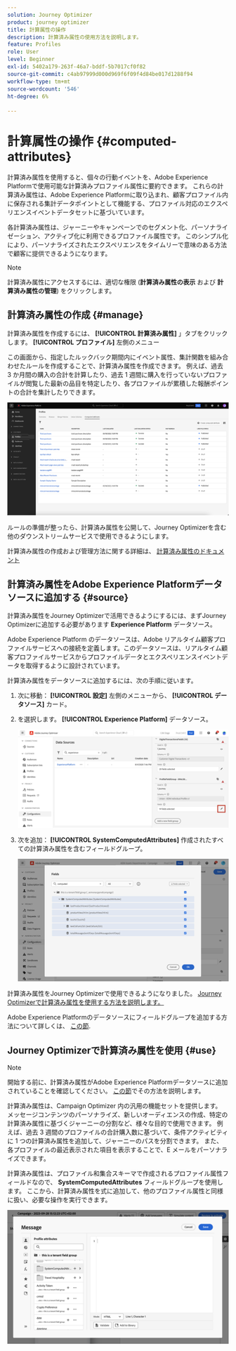 ```yaml
---
solution: Journey Optimizer
product: journey optimizer
title: 計算属性の操作
description: 計算済み属性の使用方法を説明します。
feature: Profiles
role: User
level: Beginner
exl-id: 5402a179-263f-46a7-bddf-5b7017cf0f82
source-git-commit: c4ab97999d000d969f6f09f4d84be017d1288f94
workflow-type: tm+mt
source-wordcount: '546'
ht-degree: 6%

---
```


# 計算属性の操作 {#computed-attributes}

計算済み属性を使用すると、個々の行動イベントを、Adobe Experience Platformで使用可能な計算済みプロファイル属性に要約できます。 これらの計算済み属性は、Adobe Experience Platformに取り込まれ、顧客プロファイル内に保存される集計データポイントとして機能する、プロファイル対応のエクスペリエンスイベントデータセットに基づいています。

各計算済み属性は、ジャーニーやキャンペーンでのセグメント化、パーソナライゼーション、アクティブ化に利用できるプロファイル属性です。 このシンプル化により、パーソナライズされたエクスペリエンスをタイムリーで意味のある方法で顧客に提供できるようになります。

>[!NOTE]
>
>計算済み属性にアクセスするには、適切な権限 (**計算済み属性の表示** および **計算済み属性の管理**) をクリックします。

## 計算済み属性の作成 {#manage}

計算済み属性を作成するには、 **[!UICONTROL 計算済み属性]** 」タブをクリックします。 **[!UICONTROL プロファイル]** 左側のメニュー

この画面から、指定したルックバック期間内にイベント属性、集計関数を組み合わせたルールを作成することで、計算済み属性を作成できます。 例えば、過去 3 か月間の購入の合計を計算したり、過去 1 週間に購入を行っていないプロファイルが閲覧した最新の品目を特定したり、各プロファイルが累積した報酬ポイントの合計を集計したりできます。

![](assets/computed-attributes.png)

ルールの準備が整ったら、計算済み属性を公開して、Journey Optimizerを含む他のダウンストリームサービスで使用できるようにします。

計算済み属性の作成および管理方法に関する詳細は、 [計算済み属性のドキュメント](https://experienceleague.adobe.com/docs/experience-platform/profile/computed-attributes/overview.html?lang=ja)

## 計算済み属性をAdobe Experience Platformデータソースに追加する {#source}

計算済み属性をJourney Optimizerで活用できるようにするには、まずJourney Optimizerに追加する必要があります **Experience Platform** データソース。

Adobe Experience Platform のデータソースは、Adobe リアルタイム顧客プロファイルサービスへの接続を定義します。このデータソースは、リアルタイム顧客プロファイルサービスからプロファイルデータとエクスペリエンスイベントデータを取得するように設計されています。

計算済み属性をデータソースに追加するには、次の手順に従います。

1. 次に移動： **[!UICONTROL 設定]** 左側のメニューから、 **[!UICONTROL データソース]** カード。

1. を選択します。 **[!UICONTROL Experience Platform]** データソース。

   ![](assets/computed-attributes-add.png)

1. 次を追加： **[!UICONTROL SystemComputedAttributes]** 作成されたすべての計算済み属性を含むフィールドグループ。

   ![](assets/computed-attributes-fieldgroup.png)

計算済み属性をJourney Optimizerで使用できるようになりました。 [Journey Optimizerで計算済み属性を使用する方法を説明します。](#use)

Adobe Experience Platformのデータソースにフィールドグループを追加する方法について詳しくは、 [この節](../datasource/adobe-experience-platform-data-source.md).

## Journey Optimizerで計算済み属性を使用 {#use}

>[!NOTE]
>
>開始する前に、計算済み属性がAdobe Experience Platformデータソースに追加されていることを確認してください。 [この節](#source)でその方法を説明します。

計算済み属性は、Campaign Optimizer 内の汎用の機能セットを提供します。 メッセージコンテンツのパーソナライズ、新しいオーディエンスの作成、特定の計算済み属性に基づくジャーニーの分割など、様々な目的で使用できます。 例えば、過去 3 週間のプロファイルの合計購入数に基づいて、条件アクティビティに 1 つの計算済み属性を追加して、ジャーニーのパスを分割できます。 また、各プロファイルの最近表示された項目を表示することで、E メールをパーソナライズできます。

計算済み属性は、プロファイル和集合スキーマで作成されるプロファイル属性フィールドなので、 **SystemComputedAttributes** フィールドグループを使用します。 ここから、計算済み属性を式に追加して、他のプロファイル属性と同様に扱い、必要な操作を実行できます。

![](assets/computed-attributes-ajo.png)
